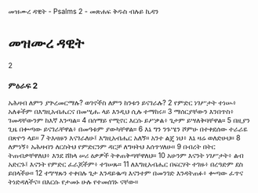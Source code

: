 ﻿
 መዝሙረ ዳዊት - Psalms 2 - መጽሐፍ ቅዱስ ብሉይ ኪዳን
# መዝሙረ ዳዊት
2
### ምዕራፍ 2
 አሕዛብ ለምን ያጕረመርማሉ? ወገኖችስ ለምን ከንቱን ይናገራሉ?
2  የምድር ነገሥታት ተነሡ፥ አለቆችም በእግዚአብሔርና በመሢሑ ላይ እንዲህ ሲሉ ተማከሩ።
3  ማሰርያቸውን እንበጥስ፥ ገመዳቸውንም ከእኛ እንጣል።
4  በሰማይ የሚኖር እርሱ ይሥቃል፥ ጌታም ይሣለቅባቸዋል።
5  በዚያን ጊዜ በቍጣው ይናገራቸዋል፥ በመዓቱም ያውካቸዋል።
6  እኔ ግን ንጉሤን ሾምሁ በተቀደሰው ተራራዬ በጽዮን ላይ።
7  ትእዛዙን እናገራለሁ፤ እግዚአብሔር አለኝ። አንተ ልጄ ነህ፥ እኔ ዛሬ ወለድሁህ።
8  ለምነኝ፥ አሕዛብን ለርስትህ የምድርንም ዳርቻ ለግዛትህ እሰጥሃለሁ።
9  በብረት በትር ትጠብቃቸዋለህ፥ እንደ ሸክላ ሠሪ ዕቃዎች ትቀጠቅጣቸዋለህ።
10  አሁንም እናንት ነገሥታት፥ ልብ አድርጉ፤ እናንት የምድር ፈራጆችም፥ ተገሠጹ።
11  ለእግዚአብሔር በፍርሃት ተገዙ፥ በረዓድም ደስ ይበላችሁ።
12  ተግሣጹን ተቀበሉ ጌታ እንዳይቈጣ እናንተም በመንገድ እንዳትጠፉ፥ ቍጣው ፈጥና ትነድዳለችና። በእርሱ የታመኑ ሁሉ የተመሰገኑ ናቸው። 

